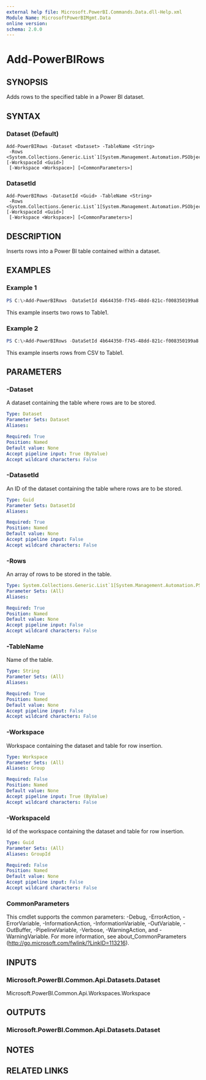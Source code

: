 ```yaml
---
external help file: Microsoft.PowerBI.Commands.Data.dll-Help.xml
Module Name: MicrosoftPowerBIMgmt.Data
online version:
schema: 2.0.0
---
```


# Add-PowerBIRows

## SYNOPSIS
Adds rows to the specified table in a Power BI dataset.

## SYNTAX

### Dataset (Default)
```
Add-PowerBIRows -Dataset <Dataset> -TableName <String>
 -Rows <System.Collections.Generic.List`1[System.Management.Automation.PSObject]> [-WorkspaceId <Guid>]
 [-Workspace <Workspace>] [<CommonParameters>]
```

### DatasetId
```
Add-PowerBIRows -DatasetId <Guid> -TableName <String>
 -Rows <System.Collections.Generic.List`1[System.Management.Automation.PSObject]> [-WorkspaceId <Guid>]
 [-Workspace <Workspace>] [<CommonParameters>]
```

## DESCRIPTION
Inserts rows into a Power BI table contained within a dataset.

## EXAMPLES

### Example 1
```powershell
PS C:\>Add-PowerBIRows -DataSetId 4b644350-f745-48dd-821c-f008350199a8 -TableName Table1 -Rows @{"Column1"="Value1";"Column2"="Value2"},@{"Column1"="Value1";"Column2"="Value2"}
```

This example inserts two rows to Table1.

### Example 2
```powershell
PS C:\>Add-PowerBIRows -DataSetId 4b644350-f745-48dd-821c-f008350199a8 -TableName Table1 -Rows (Import-Csv -Path ".\data.csv")
```

This example inserts rows from CSV to Table1.

## PARAMETERS

### -Dataset
A dataset containing the table where rows are to be stored.

```yaml
Type: Dataset
Parameter Sets: Dataset
Aliases:

Required: True
Position: Named
Default value: None
Accept pipeline input: True (ByValue)
Accept wildcard characters: False
```

### -DatasetId
An ID of the dataset containing the table where rows are to be stored.

```yaml
Type: Guid
Parameter Sets: DatasetId
Aliases:

Required: True
Position: Named
Default value: None
Accept pipeline input: False
Accept wildcard characters: False
```

### -Rows
An array of rows to be stored in the table.

```yaml
Type: System.Collections.Generic.List`1[System.Management.Automation.PSObject]
Parameter Sets: (All)
Aliases:

Required: True
Position: Named
Default value: None
Accept pipeline input: False
Accept wildcard characters: False
```

### -TableName
Name of the table.

```yaml
Type: String
Parameter Sets: (All)
Aliases:

Required: True
Position: Named
Default value: None
Accept pipeline input: False
Accept wildcard characters: False
```

### -Workspace
Workspace containing the dataset and table for row insertion.

```yaml
Type: Workspace
Parameter Sets: (All)
Aliases: Group

Required: False
Position: Named
Default value: None
Accept pipeline input: True (ByValue)
Accept wildcard characters: False
```

### -WorkspaceId
Id of the workspace containing the dataset and table for row insertion.

```yaml
Type: Guid
Parameter Sets: (All)
Aliases: GroupId

Required: False
Position: Named
Default value: None
Accept pipeline input: False
Accept wildcard characters: False
```

### CommonParameters
This cmdlet supports the common parameters: -Debug, -ErrorAction, -ErrorVariable, -InformationAction, -InformationVariable, -OutVariable, -OutBuffer, -PipelineVariable, -Verbose, -WarningAction, and -WarningVariable. For more information, see about_CommonParameters (http://go.microsoft.com/fwlink/?LinkID=113216).

## INPUTS

### Microsoft.PowerBI.Common.Api.Datasets.Dataset
Microsoft.PowerBI.Common.Api.Workspaces.Workspace

## OUTPUTS

### Microsoft.PowerBI.Common.Api.Datasets.Dataset

## NOTES

## RELATED LINKS
